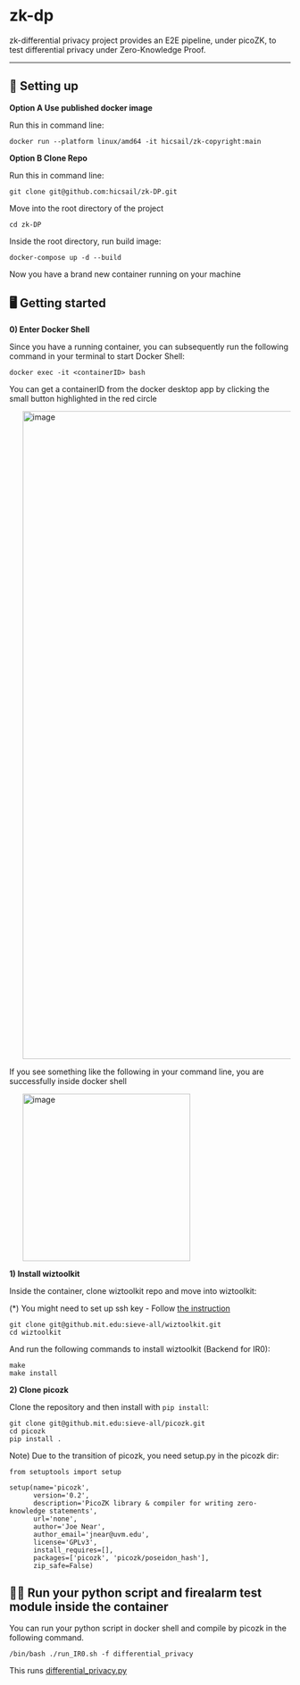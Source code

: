 # zk-dp

zk-differential privacy project provides an E2E pipeline, under picoZK, to test differential privacy under Zero-Knowledge Proof.

----

## 📖 Setting up

<strong> Option A Use published docker image </strong>

Run this in command line:
```
docker run --platform linux/amd64 -it hicsail/zk-copyright:main      
```

<strong> Option B Clone Repo </strong>

Run this in command line:
```
git clone git@github.com:hicsail/zk-DP.git
```

Move into the root directory of the project

```
cd zk-DP
```

Inside the root directory, run build image:

```
docker-compose up -d --build
```

Now you have a brand new container running on your machine



## 🖥️ Getting started

<strong> 0) Enter Docker Shell</strong> 

Since you have a running container, you can subsequently run the following command in your terminal to start Docker Shell:

```
docker exec -it <containerID> bash
```

You can get a containerID from the docker desktop app by clicking the small button highlighted in the red circle
<ul>
    <img width="1161" alt="image" src="https://user-images.githubusercontent.com/62607343/203409123-1a95786f-8b2a-4e71-a920-3a51cf50cf0f.png">
</ul>

If you see something like the following in your command line, you are successfully inside docker shell
<ul>
<img width="300" alt="image" src="https://user-images.githubusercontent.com/62607343/203413803-19021cb9-07ba-4376-ade0-dbdc6c8506c5.png">
</ul>


<strong> 1) Install wiztoolkit</strong> 

Inside the container, clone wiztoolkit repo and move into wiztoolkit:

(*) You might need to set up ssh key - Follow <a href="https://docs.github.com/en/authentication/connecting-to-github-with-ssh/generating-a-new-ssh-key-and-adding-it-to-the-ssh-agent?platform=linux"> the instruction </a>

```
git clone git@github.mit.edu:sieve-all/wiztoolkit.git
cd wiztoolkit
```

And run the following commands to install wiztoolkit (Backend for IR0):

```
make
make install
```


<strong> 2) Clone picozk</strong> 

Clone the repository and then install with `pip install`:

```
git clone git@github.mit.edu:sieve-all/picozk.git
cd picozk
pip install .
```

Note) Due to the transition of picozk, you need setup.py in the picozk dir:
```
from setuptools import setup

setup(name='picozk',
      version='0.2',
      description='PicoZK library & compiler for writing zero-knowledge statements',
      url='none',
      author='Joe Near',
      author_email='jnear@uvm.edu',
      license='GPLv3',
      install_requires=[],
      packages=['picozk', 'picozk/poseidon_hash'],
      zip_safe=False)

```

## 🏋️‍♀️ Run your python script and firealarm test module inside the container

You can run your python script in docker shell and compile by picozk in the following command. 

```
/bin/bash ./run_IR0.sh -f differential_privacy
```

This runs <a href="https://github.com/hicsail/zk-DP/blob/main/differential_privacy.py">    differential_privacy.py</a><br>
